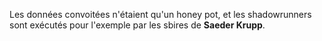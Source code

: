 ﻿Les données convoitées n'étaient qu'un honey pot, et les shadowrunners sont exécutés pour l'exemple par les sbires de **Saeder Krupp**.